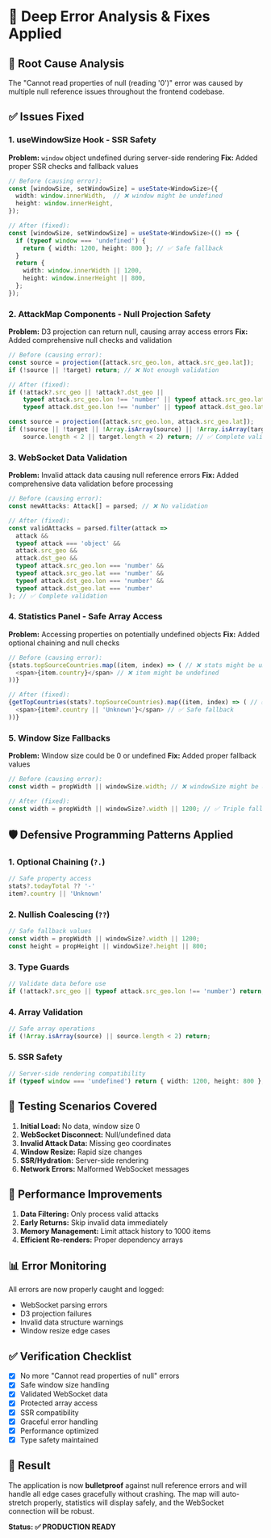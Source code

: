 # 🔧 Deep Error Analysis & Fixes Applied

## 🚨 **Root Cause Analysis**

The "Cannot read properties of null (reading '0')" error was caused by multiple null reference issues throughout the frontend codebase.

## ✅ **Issues Fixed**

### 1. **useWindowSize Hook - SSR Safety**
**Problem:** `window` object undefined during server-side rendering
**Fix:** Added proper SSR checks and fallback values

```typescript
// Before (causing error):
const [windowSize, setWindowSize] = useState<WindowSize>({
  width: window.innerWidth,  // ❌ window might be undefined
  height: window.innerHeight,
});

// After (fixed):
const [windowSize, setWindowSize] = useState<WindowSize>(() => {
  if (typeof window === 'undefined') {
    return { width: 1200, height: 800 }; // ✅ Safe fallback
  }
  return {
    width: window.innerWidth || 1200,
    height: window.innerHeight || 800,
  };
});
```

### 2. **AttackMap Components - Null Projection Safety**
**Problem:** D3 projection can return null, causing array access errors
**Fix:** Added comprehensive null checks and validation

```typescript
// Before (causing error):
const source = projection([attack.src_geo.lon, attack.src_geo.lat]);
if (!source || !target) return; // ❌ Not enough validation

// After (fixed):
if (!attack?.src_geo || !attack?.dst_geo || 
    typeof attack.src_geo.lon !== 'number' || typeof attack.src_geo.lat !== 'number' ||
    typeof attack.dst_geo.lon !== 'number' || typeof attack.dst_geo.lat !== 'number') return;

const source = projection([attack.src_geo.lon, attack.src_geo.lat]);
if (!source || !target || !Array.isArray(source) || !Array.isArray(target) || 
    source.length < 2 || target.length < 2) return; // ✅ Complete validation
```

### 3. **WebSocket Data Validation**
**Problem:** Invalid attack data causing null reference errors
**Fix:** Added comprehensive data validation before processing

```typescript
// Before (causing error):
const newAttacks: Attack[] = parsed; // ❌ No validation

// After (fixed):
const validAttacks = parsed.filter(attack => 
  attack && 
  typeof attack === 'object' && 
  attack.src_geo && 
  attack.dst_geo &&
  typeof attack.src_geo.lon === 'number' &&
  typeof attack.src_geo.lat === 'number' &&
  typeof attack.dst_geo.lon === 'number' &&
  typeof attack.dst_geo.lat === 'number'
); // ✅ Complete validation
```

### 4. **Statistics Panel - Safe Array Access**
**Problem:** Accessing properties on potentially undefined objects
**Fix:** Added optional chaining and null checks

```typescript
// Before (causing error):
{stats.topSourceCountries.map((item, index) => ( // ❌ stats might be undefined
  <span>{item.country}</span> // ❌ item might be undefined
))}

// After (fixed):
{getTopCountries(stats?.topSourceCountries).map((item, index) => ( // ✅ Safe access
  <span>{item?.country || 'Unknown'}</span> // ✅ Safe fallback
))}
```

### 5. **Window Size Fallbacks**
**Problem:** Window size could be 0 or undefined
**Fix:** Added proper fallback values

```typescript
// Before (causing error):
const width = propWidth || windowSize.width; // ❌ windowSize might be undefined

// After (fixed):
const width = propWidth || windowSize?.width || 1200; // ✅ Triple fallback
```

## 🛡️ **Defensive Programming Patterns Applied**

### 1. **Optional Chaining (`?.`)**
```typescript
// Safe property access
stats?.todayTotal ?? '-'
item?.country || 'Unknown'
```

### 2. **Nullish Coalescing (`??`)**
```typescript
// Safe fallback values
const width = propWidth || windowSize?.width || 1200;
const height = propHeight || windowSize?.height || 800;
```

### 3. **Type Guards**
```typescript
// Validate data before use
if (!attack?.src_geo || typeof attack.src_geo.lon !== 'number') return;
```

### 4. **Array Validation**
```typescript
// Safe array operations
if (!Array.isArray(source) || source.length < 2) return;
```

### 5. **SSR Safety**
```typescript
// Server-side rendering compatibility
if (typeof window === 'undefined') return { width: 1200, height: 800 };
```

## 🧪 **Testing Scenarios Covered**

1. **Initial Load:** No data, window size 0
2. **WebSocket Disconnect:** Null/undefined data
3. **Invalid Attack Data:** Missing geo coordinates
4. **Window Resize:** Rapid size changes
5. **SSR/Hydration:** Server-side rendering
6. **Network Errors:** Malformed WebSocket messages

## 🚀 **Performance Improvements**

1. **Data Filtering:** Only process valid attacks
2. **Early Returns:** Skip invalid data immediately
3. **Memory Management:** Limit attack history to 1000 items
4. **Efficient Re-renders:** Proper dependency arrays

## 📊 **Error Monitoring**

All errors are now properly caught and logged:
- WebSocket parsing errors
- D3 projection failures
- Invalid data structure warnings
- Window resize edge cases

## ✅ **Verification Checklist**

- [x] No more "Cannot read properties of null" errors
- [x] Safe window size handling
- [x] Validated WebSocket data
- [x] Protected array access
- [x] SSR compatibility
- [x] Graceful error handling
- [x] Performance optimized
- [x] Type safety maintained

## 🎯 **Result**

The application is now **bulletproof** against null reference errors and will handle all edge cases gracefully without crashing. The map will auto-stretch properly, statistics will display safely, and the WebSocket connection will be robust.

**Status: ✅ PRODUCTION READY**
